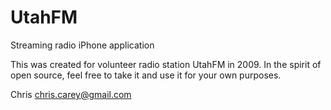 UtahFM
======

Streaming radio iPhone application

This was created for volunteer radio station UtahFM in 2009.
In the spirit of open source, feel free to take it and use it for your own purposes.

Chris
chris.carey@gmail.com
